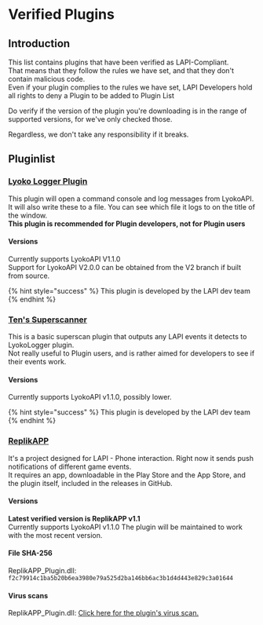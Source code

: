 # Verified Plugins

## Introduction

This list contains plugins that have been verified as LAPI-Compliant.\
That means that they follow the rules we have set, and that they don't contain malicious code.\
Even if your plugin complies to the rules we have set, LAPI Developers hold all rights to deny a Plugin to be added to Plugin List

Do verify if the version of the plugin you're downloading is in the range of supported versions, for we've only checked those.

Regardless, we don't take any responsibility if it breaks.

## Pluginlist

### [Lyoko Logger Plugin](https://github.com/LyokoAPI/LyokoLoggerPlugin)

This plugin will open a command console and log messages from LyokoAPI.\
It will also write these to a file. You can see which file it logs to on the title of the window.\
**This plugin is recommended for Plugin developers, not for Plugin users**

#### Versions

Currently supports LyokoAPI V1.1.0\
Support for LyokoAPI V2.0.0 can be obtained from the V2 branch if built from source.

{% hint style="success" %}
This plugin is developed by the LAPI dev team
{% endhint %}

### [Ten's Superscanner](https://github.com/TenDRILLL/TenSuperscan)

This is a basic superscan plugin that outputs any LAPI events it detects to LyokoLogger plugin.\
Not really useful to Plugin users, and is rather aimed for developers to see if their events work.

#### Versions

Currently supports LyokoAPI v1.1.0, possibly lower.

{% hint style="success" %}
This plugin is developed by the LAPI dev team
{% endhint %}

### [ReplikAPP](https://github.com/KaruzoDEV/ReplikAPP)

It's a project designed for LAPI - Phone interaction. Right now it sends push notifications of different game events.\
It requires an app, downloadable in the Play Store and the App Store, and the plugin itself, included in the releases in GitHub.

#### Versions

**Latest verified version is ReplikAPP v1.1**\
Currently supports LyokoAPI v1.1.0 The plugin will be maintained to work with the most recent version.

#### File SHA-256

ReplikAPP\_Plugin.dll: `f2c79914c1ba5b20b6ea3980e79a525d2ba146bb6ac3b1d4d443e829c3a01644`

#### Virus scans

ReplikAPP\_Plugin.dll: [Click here for the plugin's virus scan.](https://www.virustotal.com/gui/file/f2c79914c1ba5b20b6ea3980e79a525d2ba146bb6ac3b1d4d443e829c3a01644/detection)
